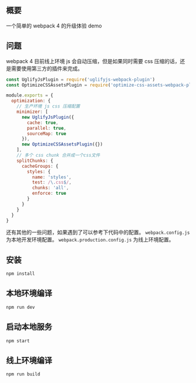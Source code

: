 ## 概要

一个简单的 webpack 4 的升级体验 demo

## 问题

webpack 4 目前线上环境 js 会自动压缩，但是如果同时需要 css 压缩的话，还是需要使用第三方的插件来完成。

```javascript
const UglifyJsPlugin = require('uglifyjs-webpack-plugin')
const OptimizeCSSAssetsPlugin = require('optimize-css-assets-webpack-plugin')

module.exports = {
  optimization: {
    // 生产坏境 js css 压缩配置
    minimizer: [
      new UglifyJsPlugin({
        cache: true,
        parallel: true,
        sourceMap: true
      }),
      new OptimizeCSSAssetsPlugin({})
    ],
    // 多个 css chunk 合并成一个css文件
    splitChunks: {
      cacheGroups: {
        styles: {
          name: 'styles',
          test: /\.css$/,
          chunks: 'all',
          enforce: true
        }
      }
    }
  }
}
```

还有其他的一些问题，如果遇到了可以参考下代码中的配置。
`webpack.config.js` 为本地开发环境配置。
`webpack.production.config.js` 为线上环境配置。

## 安装

```bash
npm install
```

## 本地环境编译

```bash
npm run dev
```

## 启动本地服务

```bash
npm start
```

## 线上环境编译

```bash
npm run build
```
